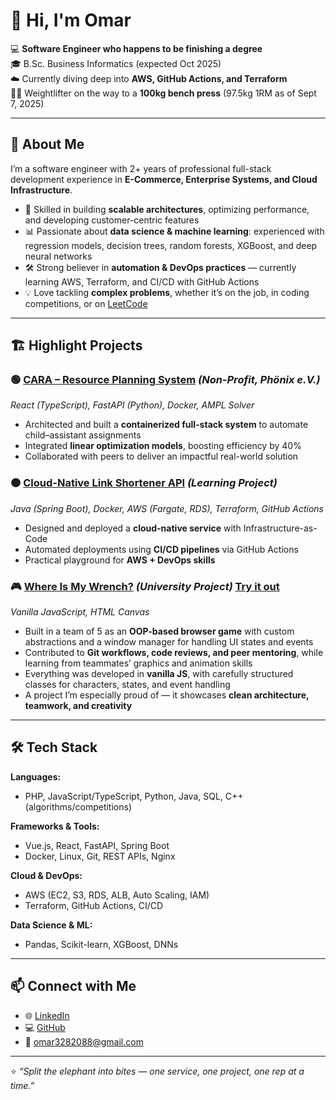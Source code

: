 # 👋 Hi, I'm Omar  

💻 **Software Engineer who happens to be finishing a degree**  
🎓 B.Sc. Business Informatics (expected Oct 2025)  
☁️ Currently diving deep into **AWS, GitHub Actions, and Terraform**  
🏋️‍♂️ Weightlifter on the way to a **100kg bench press** (97.5kg 1RM as of Sept 7, 2025)  


---

## 🚀 About Me  
I’m a software engineer with 2+ years of professional full-stack development experience in **E-Commerce, Enterprise Systems, and Cloud Infrastructure**.  

- 🔧 Skilled in building **scalable architectures**, optimizing performance, and developing customer-centric features  
- 📊 Passionate about **data science & machine learning**: experienced with regression models, decision trees, random forests, XGBoost, and deep neural networks  
- 🛠️ Strong believer in **automation & DevOps practices** — currently learning AWS, Terraform, and CI/CD with GitHub Actions  
- 💡 Love tackling **complex problems**, whether it’s on the job, in coding competitions, or on [LeetCode](https://leetcode.com/u/omarzhadykov/)  

---

## 🏗️ Highlight Projects  

### 🟢 [CARA – Resource Planning System](https://github.com/ozhadykov/cara) *(Non-Profit, Phönix e.V.)*  
*React (TypeScript), FastAPI (Python), Docker, AMPL Solver*  
- Architected and built a **containerized full-stack system** to automate child–assistant assignments  
- Integrated **linear optimization models**, boosting efficiency by 40%  
- Collaborated with peers to deliver an impactful real-world solution  

### 🟠 [Cloud-Native Link Shortener API](https://github.com/ozhadykov/java-spring-link-shortener) *(Learning Project)*  
*Java (Spring Boot), Docker, AWS (Fargate, RDS), Terraform, GitHub Actions*  
- Designed and deployed a **cloud-native service** with Infrastructure-as-Code  
- Automated deployments using **CI/CD pipelines** via GitHub Actions  
- Practical playground for **AWS + DevOps skills**  

### 🎮 [Where Is My Wrench?](https://github.com/ozhadykov/browsergame-v2) *(University Project)*  [Try it out](https://uniprojekte.de/projektseminar/wise2425/ba1/)  
*Vanilla JavaScript, HTML Canvas*  
- Built in a team of 5 as an **OOP-based browser game** with custom abstractions and a window manager for handling UI states and events  
- Contributed to **Git workflows, code reviews, and peer mentoring**, while learning from teammates’ graphics and animation skills  
- Everything was developed in **vanilla JS**, with carefully structured classes for characters, states, and event handling  
- A project I’m especially proud of — it showcases **clean architecture, teamwork, and creativity**  

---

## 🛠️ Tech Stack  

**Languages:**  
- PHP, JavaScript/TypeScript, Python, Java, SQL, C++ (algorithms/competitions)  

**Frameworks & Tools:**  
- Vue.js, React, FastAPI, Spring Boot  
- Docker, Linux, Git, REST APIs, Nginx  

**Cloud & DevOps:**  
- AWS (EC2, S3, RDS, ALB, Auto Scaling, IAM)  
- Terraform, GitHub Actions, CI/CD  

**Data Science & ML:**  
- Pandas, Scikit-learn, XGBoost, DNNs  

---

## 📫 Connect with Me  

- 🌐 [LinkedIn](https://www.linkedin.com/in/omar-zhadykov-8b8b57270/)  
- 💻 [GitHub](https://github.com/ozhadykov)  
- 📧 omar3282088@gmail.com  

---

⭐️ *“Split the elephant into bites — one service, one project, one rep at a time.”*  


<!--
**ozhadykov/ozhadykov** is a ✨ _special_ ✨ repository because its `README.md` (this file) appears on your GitHub profile.

Here are some ideas to get you started:

- 🔭 I’m currently working on ...
- 🌱 I’m currently learning ...
- 👯 I’m looking to collaborate on ...
- 🤔 I’m looking for help with ...
- 💬 Ask me about ...
- 📫 How to reach me: ...
- 😄 Pronouns: ...
- ⚡ Fun fact: ...
-->
